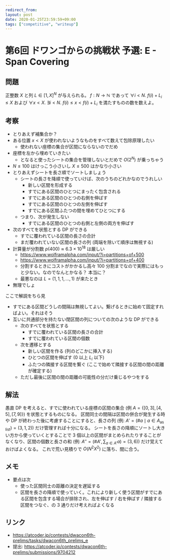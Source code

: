 ```yaml
---
redirect_from:
layout: post
date: 2020-01-25T23:59:59+09:00
tags: ["competitive", "writeup"]
---
```


#  第6回 ドワンゴからの挑戦状 予選: E - Span Covering

## 問題

正整数 $X$ と列 $L \in \lbrack 1, X \rbrack^N$ が与えられる。
$f : N \to \mathbb{N}$ であって $\forall i \lt N.~ f(i) + L_i \le X$ および $\forall x \lt X.~ \exists i \lt N.~ f(i) \le x \lt f(i) + L_i$ を満たすものの数を数えよ。

## 考察

-   とりあえず補集合か？
-   ある位置 $x \lt X$ が使われないようなものをすべて数えて包除原理したい
    -   使われない座標の集合が区間にならないのでだめ
-   座標を左から埋めていきたい
    -   となると使ったシートの集合を管理しないとだめで $O(2^N)$ が乗っちゃう
-   $N \le 100$ はけっこう小さいし $X \le 500$ はかなり小さい
-   とりあえずシートを長さ順でソートしましょう
    -   シートの長さを降順で使っていけば、次のうちのどれかなのでうれしい
        -   新しい区間を形成する
        -   すでにある区間のひとつにまったく包含される
        -   すでにある区間のひとつの右側を伸ばす
        -   すでにある区間のひとつの左側を伸ばす
        -   すでにある区間ふたつの間を埋めてひとつにする
    -   つまり、次が発生しない
        -   すでにある区間のひとつの右側と左側の両方を伸ばす
-   次のすべてを状態とする DP ができる
    -   すでに覆われている区間の長さの合計
    -   まだ覆われていない区間の長さの列 (両端を除いて順序は無視する)
-   計算量が分割数 $p(400) \approx 6.3 \times 10^{18}$ は厳しい
    -   <https://www.wolframalpha.com/input/?i=partitions+of+500>
    -   <https://www.wolframalpha.com/input/?i=partitions+of+400>
    -   分割するときにコストがかかるし高々 $100$ 分割までなので実際にはもっと少ない。なのでなんとかなる？ 本当に？
    -   最悪なのは $L = (1, 1, 1, \dots, 1)$ が来たとき
-   無理でしょ

ここで解説をちら見

-   すでにある区間どうしの間隔は無視してよい。繋げるときに始めて固定すればよい。それはそう
-   互いに共通部分を持たない閉区間の列についての次のような DP ができる
    -   次のすべてを状態とする
        -   すでに覆われている区間の長さの合計
        -   すでに覆われている区間の個数
    -   次を遷移とする
        -   新しい区間を作る (列のどこかに挿入する)
        -   ひとつの区間を伸ばす ($0$ 以上 $L_i$ 以下)
        -   ふたつの隣接する区間を繋ぐ (ここで始めて隣接する区間の間の距離が確定する)
    -   ただし最後に区間の間の距離の可能性の分だけ乗じるやつをする

## 解法

愚直 DP を考えると、すでに使われている座標の区間の集合 (例 $A = \left\lbrace \lbrack 0, 3 \rbrack, \lbrack 4, 5 \rbrack, \lbrack 7, 9 \rbrack \right\rbrace$) を状態とするものになる。
区間同士の間隔は区間の併合が発生する時や DP が終わった後に考慮することにすると、長さの列 (例: $A' = ( \#a \mid a \in A _ {\text{as list}} ) = (3, 1, 2)$) だけ管理すれば十分になる。
シートを長さの降順にソートし大きい方から使っていくとすることで $3$ 個以上の区間がまとめられたりすることがなくなり、区間の個数と長さの和 (例: $A'' = (\#A', \sum _ {a \in A'} a) = (3, 6)$) だけ覚えておけばよくなる。
これで荒い見積りで $O(N^2X^2)$ に落ち、間に合う。

## メモ

-   要点は次
    -   使った区間同士の距離の決定を遅延する
    -   区間を長さの降順で使っていく。これにより新しく使う区間がすでにある区間を包含する場合が排除され、左を伸ばす / 右を伸ばす / 隣接する区間をつなぐ、の $3$ 通りだけ考えればよくなる

## リンク

-   <https://atcoder.jp/contests/dwacon6th-prelims/tasks/dwacon6th_prelims_e>
-   提出: <https://atcoder.jp/contests/dwacon6th-prelims/submissions/9704212>
